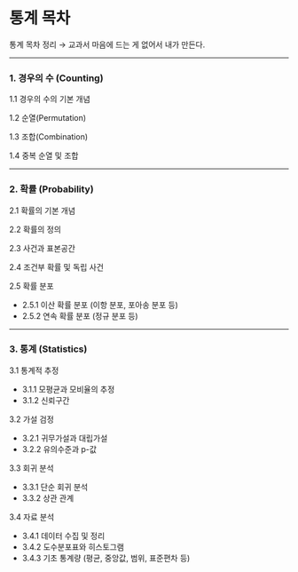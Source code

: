 # 통계 목차

통계 목차 정리 → 교과서 마음에 드는 게 없어서 내가 만든다. 

---

### **1. 경우의 수 (Counting)**

1.1 경우의 수의 기본 개념

1.2 순열(Permutation)

1.3 조합(Combination)

1.4 중복 순열 및 조합

---

### **2. 확률 (Probability)**

2.1 확률의 기본 개념

2.2 확률의 정의

2.3 사건과 표본공간

2.4 조건부 확률 및 독립 사건

2.5 확률 분포

- 2.5.1 이산 확률 분포 (이항 분포, 포아송 분포 등)
- 2.5.2 연속 확률 분포 (정규 분포 등)

---

### **3. 통계 (Statistics)**

3.1 통계적 추정

- 3.1.1 모평균과 모비율의 추정
- 3.1.2 신뢰구간

3.2 가설 검정

- 3.2.1 귀무가설과 대립가설
- 3.2.2 유의수준과 p-값

3.3 회귀 분석

- 3.3.1 단순 회귀 분석
- 3.3.2 상관 관계

3.4 자료 분석

- 3.4.1 데이터 수집 및 정리
- 3.4.2 도수분포표와 히스토그램
- 3.4.3 기초 통계량 (평균, 중앙값, 범위, 표준편차 등)